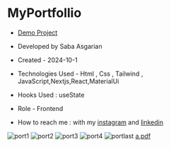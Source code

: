 # MyPortfollio















- [Demo Project](https://sabaasgarian.vercel.app/)

- Developed by Saba Asgarian

- Created - 2024-10-1

- Technologies Used - Html , Css , Tailwind , JavaScript,Nextjs,React,MaterialUi

- Hooks Used : useState 

- Role - Frontend

- How to reach me : with my [instagram](https://www.instagram.com/saba_asgarian_web?igsh=M2Z2dTU3cHFmeW1o&utm_source=qr) and [linkedin](https://www.linkedin.com/in/saba-asgarian-69161088?utm_source=share&utm_campaign=share_via&utm_content=profile&utm_medium=ios_app) 


![port1](https://github.com/user-attachments/assets/57f90417-a2de-417b-b515-6e5f6ef7a658)
![port2](https://github.com/user-attachments/assets/cbe1d076-59e6-45dd-afee-e8247dc79545)
![port3](https://github.com/user-attachments/assets/8233a096-4cfa-4ab1-83fe-19577c10aada)
![port4](https://github.com/user-attachments/assets/b8fbb991-072d-4558-b2e3-c1713a3c9d10)
![portlast](https://github.com/user-attachments/assets/4be6bbcd-2e01-44d1-ba76-e2d5ade6f1fc)
[a.pdf](https://github.com/user-attachments/files/17346666/a.pdf)
